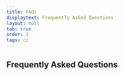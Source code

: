 ```yaml
---
title: FAQs
displaytext: Frequently Asked Questions
layout: null
tab: true
order: 3
tags: cc
---
```


## Frequently Asked Questions
